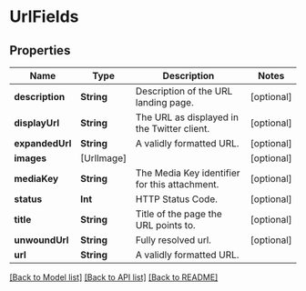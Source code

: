 # UrlFields

## Properties
Name | Type | Description | Notes
------------ | ------------- | ------------- | -------------
**description** | **String** | Description of the URL landing page. | [optional] 
**displayUrl** | **String** | The URL as displayed in the Twitter client. | [optional] 
**expandedUrl** | **String** | A validly formatted URL. | [optional] 
**images** | [UrlImage] |  | [optional] 
**mediaKey** | **String** | The Media Key identifier for this attachment. | [optional] 
**status** | **Int** | HTTP Status Code. | [optional] 
**title** | **String** | Title of the page the URL points to. | [optional] 
**unwoundUrl** | **String** | Fully resolved url. | [optional] 
**url** | **String** | A validly formatted URL. | 

[[Back to Model list]](../README.md#documentation-for-models) [[Back to API list]](../README.md#documentation-for-api-endpoints) [[Back to README]](../README.md)


